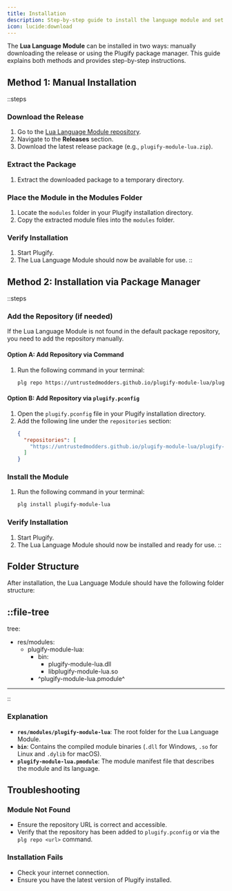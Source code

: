 ```yaml
---
title: Installation
description: Step-by-step guide to install the language module and set up the necessary environment to start using it.
icon: lucide:download
---
```


The **Lua Language Module** can be installed in two ways: manually downloading the release or using the Plugify package manager. This guide explains both methods and provides step-by-step instructions.

## **Method 1: Manual Installation**

::steps
### **Download the Release**
1. Go to the [Lua Language Module repository](https://github.com/untrustedmodders/plugify-module-lua).
2. Navigate to the **Releases** section.
3. Download the latest release package (e.g., `plugify-module-lua.zip`).

### **Extract the Package**
1. Extract the downloaded package to a temporary directory.

### **Place the Module in the Modules Folder**
1. Locate the `modules` folder in your Plugify installation directory.
2. Copy the extracted module files into the `modules` folder.

### **Verify Installation**
1. Start Plugify.
2. The Lua Language Module should now be available for use.
::

## **Method 2: Installation via Package Manager**

::steps
### **Add the Repository (if needed)**
If the Lua Language Module is not found in the default package repository, you need to add the repository manually.

#### **Option A: Add Repository via Command**
1. Run the following command in your terminal:
   ```bash
   plg repo https://untrustedmodders.github.io/plugify-module-lua/plugify-module-lua.json
   ```

#### **Option B: Add Repository via `plugify.pconfig`**
1. Open the `plugify.pconfig` file in your Plugify installation directory.
2. Add the following line under the `repositories` section:
   ```json
   {
     "repositories": [
       "https://untrustedmodders.github.io/plugify-module-lua/plugify-module-lua.json"
     ]
   }
   ```

### **Install the Module**
1. Run the following command in your terminal:
   ```bash
   plg install plugify-module-lua
   ```

### **Verify Installation**
1. Start Plugify.
2. The Lua Language Module should now be installed and ready for use.
::

## **Folder Structure**

After installation, the Lua Language Module should have the following folder structure:

::file-tree
---
tree:
- res/modules:
    - plugify-module-lua:
        - bin:
            - plugify-module-lua.dll
            - libplugify-module-lua.so
        - ^plugify-module-lua.pmodule^
---
::

### **Explanation**
- **`res/modules/plugify-module-lua`**: The root folder for the Lua Language Module.
- **`bin`**: Contains the compiled module binaries (`.dll` for Windows, `.so` for Linux and `.dylib` for macOS).
- **`plugify-module-lua.pmodule`**: The module manifest file that describes the module and its language.

## **Troubleshooting**

### **Module Not Found**
- Ensure the repository URL is correct and accessible.
- Verify that the repository has been added to `plugify.pconfig` or via the `plg repo <url>` command.

### **Installation Fails**
- Check your internet connection.
- Ensure you have the latest version of Plugify installed.

